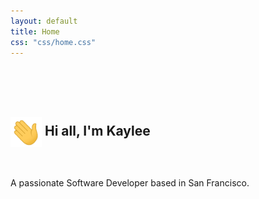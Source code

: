 ```yaml
---
layout: default
title: Home
css: "css/home.css"
---
```


<br><br><br>

<h2>
	<img align="center" src="img/wave.gif" width="50px"> Hi all, I'm Kaylee 
</h2>

<br>

A passionate Software Developer based in San Francisco.

<br>
